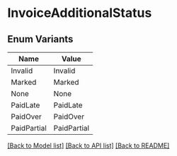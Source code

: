 # InvoiceAdditionalStatus

## Enum Variants

| Name | Value |
|---- | -----|
| Invalid | Invalid |
| Marked | Marked |
| None | None |
| PaidLate | PaidLate |
| PaidOver | PaidOver |
| PaidPartial | PaidPartial |


[[Back to Model list]](../README.md#documentation-for-models) [[Back to API list]](../README.md#documentation-for-api-endpoints) [[Back to README]](../README.md)


